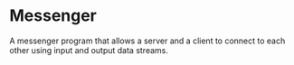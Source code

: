 # Messenger
A messenger program that allows a server and a client to connect to each other using input and output data streams.
